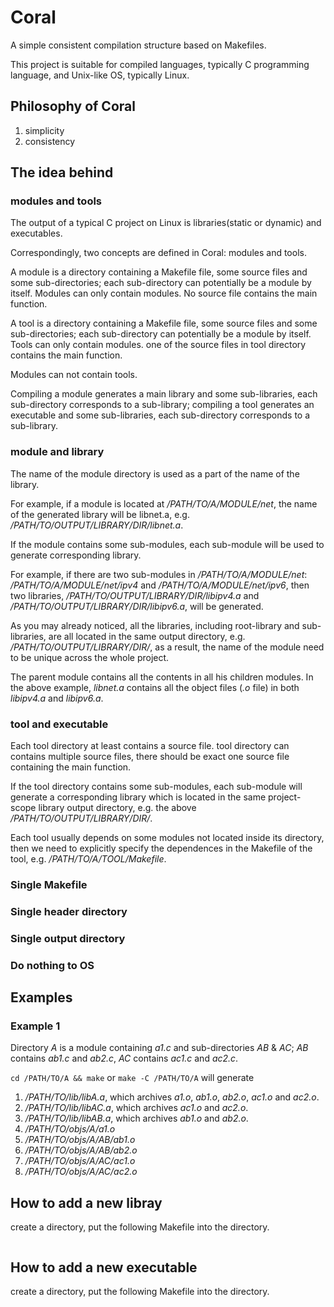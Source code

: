 # Coral

A simple consistent compilation structure based on Makefiles.

This project is suitable for compiled languages, typically C programming language, and Unix-like OS, typically Linux.

## Philosophy of Coral

1. simplicity
2. consistency

## The idea behind

### modules and tools

The output of a typical C project on Linux is libraries(static or dynamic) and executables.

Correspondingly, two concepts are defined in Coral: modules and tools.

A module is a directory containing a Makefile file, some source files and some sub-directories; each sub-directory can potentially be a module by itself.
Modules can only contain modules.
No source file contains the main function.

A tool is a directory containing a Makefile file, some source files and some sub-directories; each sub-directory can potentially be a module by itself.
Tools can only contain modules.
one of the source files in tool directory contains the main function.

Modules can not contain tools.

Compiling a module generates a main library and some sub-libraries, each sub-directory corresponds to a sub-library; compiling a tool generates an executable and some sub-libraries, each sub-directory corresponds to a sub-library.

### module and library

The name of the module directory is used as a part of the name of the library.

For example, if a module is located at _/PATH/TO/A/MODULE/net_, the name of the generated library will be libnet.a, e.g. _/PATH/TO/OUTPUT/LIBRARY/DIR/libnet.a_.

If the module contains some sub-modules, each sub-module will be used to generate corresponding library.

For example, if there are two sub-modules in _/PATH/TO/A/MODULE/net_: _/PATH/TO/A/MODULE/net/ipv4_ and _/PATH/TO/A/MODULE/net/ipv6_, then two libraries, _/PATH/TO/OUTPUT/LIBRARY/DIR/libipv4.a_ and _/PATH/TO/OUTPUT/LIBRARY/DIR/libipv6.a_, will be generated.

As you may already noticed, all the libraries, including root-library and sub-libraries, are all located in the same output directory, e.g. _/PATH/TO/OUTPUT/LIBRARY/DIR/_, as a result, the name of the module need to be unique across the whole project.

The parent module contains all the contents in all his children modules.
In the above example, _libnet.a_ contains all the object files (_.o_ file) in both _libipv4.a_ and _libipv6.a_.

### tool and executable

Each tool directory at least contains a source file. tool directory can contains multiple source files, there should be exact one source file containing the main function.

If the tool directory contains some sub-modules, each sub-module will generate a corresponding library which is located in the same project-scope library output directory, e.g. the above _/PATH/TO/OUTPUT/LIBRARY/DIR/_.

Each tool usually depends on some modules not located inside its directory, then we need to explicitly specify the dependences in the Makefile of the tool, e.g. _/PATH/TO/A/TOOL/Makefile_.

### Single Makefile

### Single header directory

### Single output directory

### Do nothing to OS

## Examples

### Example 1
Directory _A_ is a module containing _a1.c_ and sub-directories _AB_ & _AC_; _AB_ contains _ab1.c_ and _ab2.c_, _AC_ contains _ac1.c_ and _ac2.c_.

`cd /PATH/TO/A && make` or `make -C /PATH/TO/A` will generate
1. _/PATH/TO/lib/libA.a_, which archives _a1.o_, _ab1.o_, _ab2.o_, _ac1.o_ and _ac2.o_.
2. _/PATH/TO/lib/libAC.a_, which archives _ac1.o_ and _ac2.o_.
3. _/PATH/TO/lib/libAB.a_, which archives _ab1.o_ and _ab2.o_.
4. _/PATH/TO/objs/A/a1.o_
5. _/PATH/TO/objs/A/AB/ab1.o_
5. _/PATH/TO/objs/A/AB/ab2.o_
5. _/PATH/TO/objs/A/AC/ac1.o_
5. _/PATH/TO/objs/A/AC/ac2.o_


## How to add a new libray

create a directory, put the following Makefile into the directory.
```
```

## How to add a new executable

create a directory, put the following Makefile into the directory.
```
```

